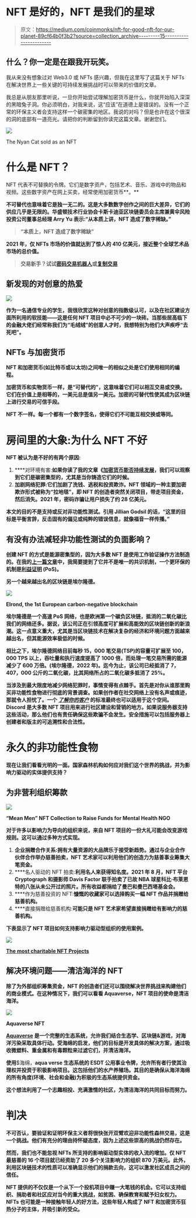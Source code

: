 # NFT 是好的，NFT 是我们的星球

> 原文：<https://medium.com/coinmonks/nft-for-good-nft-for-our-planet-89cf64b0f3b2?source=collection_archive---------15----------------------->

## 什么？你一定是在跟我开玩笑。

我从来没有想象过对 Web3.0 或 NFTs 感兴趣，但我在这里写了这篇关于 NFTs 在解决世界上一些关键的可持续发展挑战时可以带来的价值的文章。

我总是从朋友那里听说，一旦你开始尝试理解加密货币是什么，你就开始陷入深深的黑暗兔子洞。你必须明白，对我来说，这“应该”在道德上是错误的。没有一个正常的环保主义者会支持这样一个碳密集的地区。我说的对吗？但是也许在这个很深的洞的底部有一道亮光。请把你的判断留到你读完这篇文章。谢谢您们。

![](img/e0d393a5d28542ec36cffa392e5b7d59.png)

The Nyan Cat sold as an NFT

# 什么是 NFT？

NFT 代表不可替换的令牌。它们是数字资产，包括艺术、音乐、游戏中的物品和视频。这些数字资产在网上买卖，经常使用加密货币**。**

**不可替代也意味着它是独一无二的。这是大多数数字创作之间的巨大差异，它们的供应几乎是无限的。华盛顿技术行业协会卡斯卡迪亚区块链委员会主席兼黄伞风险投资公司董事总经理 Arry Yu 表示:“从本质上讲，NFT 造成了数字稀缺。”**

> **“本质上，NFT 造成了数字稀缺”**

**2021 年，仅 NFTs 市场的价值就达到了惊人的 410 亿美元，接近整个全球艺术品市场的总价值。**

> **交易新手？试试[密码交易机器人](/coinmonks/crypto-trading-bot-c2ffce8acb2a)或[复制交易](/coinmonks/top-10-crypto-copy-trading-platforms-for-beginners-d0c37c7d698c)**

## **新发现的对创意的热爱**

**![](img/adf8a62602a713acb1ad9d5b60d12937.png)**

**作为一名通信专业的学生，我很欣赏这种对创意的指数级认可，以及在社区建设方面所利用的软技能——这是任何 NFT 项目中必不可少的一块砖。当那些居高临下的金融大佬们经常称我们为“毛绒绒”的创意人才时，我想特别为他们大声疾呼“去死吧”。**

## **NFTs 与加密货币**

**NFT 和加密货币(如比特币或以太坊)之间唯一的相似之处是它们使用相同的编程。**

**加密货币和实物货币一样，是“可替代的”，这意味着它们可以相互交易或交换。它们在价值上是相等的，一美元总是值另一美元。加密的可替代性使其成为区块链上进行交易的可信手段。**

**NFT 不一样。每一个都有一个数字签名，使得它们不可能互相交换或等同。**

# **房间里的大象:为什么 NFT 不好**

**NFT 被认为是不好的有两个原因:**

1.  ****对环境有害:**如果你读了我的文章《[加密货币能否持续发展](/@TheChubbyHonu/can-cryptocurrencies-be-truly-sustainable-c7c85a964fcb)，我们可以观察到它们是碳密集型的，尤其是当你铸造它们的时候。**
2.  ****加剧网络犯罪**:它们加剧了洗钱、逃税和投资欺诈。NFT 领域的一种主要加密欺诈形式被称为“拉地毯”，即 NFT 的创造者突然关闭项目，带走项目资金，然后消失。2021 年，密码诈骗让用户损失了约 28 亿美元。**

**本文的目的不是支持或反对非功能性测试。引用 Jillian Godsil 的话，“这里的目标是平衡言辞，反击固有的偏见或纯粹的错误信息，就像福音一样传播。”**

## **有没有办法减轻非功能性测试的负面影响？**

**创建 NFT 的方式是能源密集型的，因为大多数 NFT 是使用工作验证操作方法制造的。在我的[上一篇文章](/@TheChubbyHonu/can-cryptocurrencies-be-truly-sustainable-c7c85a964fcb)中，我简要提到了它并不是唯一的共识机制，一个更环保的机制是[利益证明](https://ethereum.org/en/developers/docs/consensus-mechanisms/pos/) (PoS)。**

**另一个越来越出名的区块链是埃尔隆德。**

**![](img/994e7127d0c14a624771fc695ba33876.png)**

**Elrond, the 1st European carbon-negative blockchain**

**埃尔隆德是一个高速 PoS 网络，也是欧洲第一个碳负区块链，抵消的二氧化碳比我们的网络还多。据说，该公司正在引领高度可扩展和高能效的区块链创新的新浪潮。这一点意义重大，尤其是当区块链技术在解决复杂的经济和环境问题方面越来越出名，但其能源效率极低的时候。**

**相比之下，埃尔隆德网络目前每秒 15，000 笔交易(TSP)的容量可扩展至 100，000 TPS 以上，吞吐量和执行速度提高了 1000 倍，而处理一笔交易所需的能源减少了 600 万倍。(埃尔隆德，2022 年)。迄今为止，该公司已经抵消了 7，407，000 公斤的二氧化碳，比其网络所占的二氧化碳多抵消了 25%。**

**当涉及到最大限度地减少网络犯罪时，事情变得有点棘手。首先是对你从谁那里购买非功能性食物进行彻底的背景调查。如果创作者在社交网络上没有名声或痕迹，那就令人担忧了。一个 [***了解你的客户***](https://www.investopedia.com/terms/k/knowyourclient.asp) 的标准最终也可以适用于这个空间。Discord 是大多数 NFT 项目用来进行社区建设和营销的地方。如果说服务器支持这些活动，那么他们也有责任确保这些欺骗不会发生。安全措施可以包括服务器上创建者和版主的可追溯性和合法性。**

# **永久的非功能性食物**

**现在让我们看看光明的一面。国家森林机构如何应对我们这个世界的挑战，并为影响力驱动的实体提供支持？**

## **为非营利组织筹款**

**![](img/eed5fe3eb4fc8c1c162ffd2be8279054.png)**

**“Mean Men” NFT Collection to Raise Funds for Mental Health NGO**

**对于许多以影响力为导向的组织来说，来自 NFT 项目的一份大礼可能会改变游戏规则。这可以通过多种方式实现。**

1.  **企业捐赠合作关系:拥有大量资源的大品牌乐于接受新趋势。通过与企业合作伙伴合作举办慈善拍卖，NFT 艺术家可以利用他们的创造力为慈善事业筹集大笔资金。**
2.  ****名人驱动的 NFT 拍卖:**利用名人来获得知名度。2021 年 8 月，NFT 平台 Cryptograph 和摄影师 Davis Factor 联手拍卖了已故 NBA 球星科比·布莱恩特的八张从未公开过的照片。所有收益都捐给了曼巴和曼巴西塔基金会。**
3.  ****作为慈善投资的 NFT:**慷慨的收藏家可以选择购买一幅 NFT 作品并捐赠给慈善机构。**
4.  ****直接捐赠给慈善机构:**可能只是 NFT 艺术家希望直接捐赠给有影响力的慈善机构。**

**下表显示了 NFT 项目如何支持影响力驱动型组织的使用案例。**

**![](img/def0bf49ca7b5d702455b0171b6a840f.png)**

**[The most charitable NFT Projects](https://thegivingblock.com/resources/nonprofits-nfts-explained-a-new-vision-for-charitable-fundraising/)**

## **解决环境问题——清洁海洋的 NFT**

**除了为外部组织筹集资金，NFT 的创造者们还可以围绕解决世界挑战来构建他们的商业模式。在这种情况下，我们可以看看 Aquaverse，NFT 项目的使命是清洁海洋。**

**![](img/f91b607929c1c1c3f0e35672fa1f3930.png)**

**Aquaverse NFT**

**[Aquaverse](https://theaquaverse.io/) 是一个完整的生态系统，允许我们结合生态学、区块链&游戏，对海洋污染采取具体行动。受海绵的启发，他们的目标是开发具体的解决方案，通过吸收微塑料、重金属和有毒颗粒来过滤它们，并清洁海洋。**

**使用**$海绵，**aqua verse 生态系统的 ESDT 公用事业令牌，允许所有者行使其治理权并投资于积极影响项目。这包括他们的水产养殖场。其目的是确保从海洋海绵的所有角度(环境、社会和金融)为积极的生态系统提供资金。**

**这个想法利用了一个志趣相投、充满激情的社区，为清洁海洋的共同目标而努力。**

# **判决**

**不可否认，要验证和证明环保主义者将很快张开双臂欢迎非功能性森林交易，这是一个挑战。他们有充分的理由持怀疑态度，因为上述这些崇高的挑战仍然存在。**

**然而，我们也不能忽视 NFTs 所支持的影响驱动型实体的收入流的增加。仅 NFT 最慈善的 16 个项目就已经资助了 20 多个关注影响力的组织 870 万美元。此外，利用区块链技术的性质可以准确显示他们的捐款去向，这可以激发社区成员之间的信任。**

**NFT 提供的不仅仅是一个从下一个投机项目中赚一大笔钱的机会。它可以支持组织、捐助者和社区应对当今的重大挑战，如贫困、确保教育和赋予妇女权力。NFTs 也可能是一种接触年轻人的好方法，这些年轻人构成了 NFT 和加密货币狂热分子的主体，并吸引新的受众。**